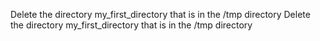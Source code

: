 Delete the directory my_first_directory that is in the /tmp directory
Delete the directory my_first_directory that is in the /tmp directory
